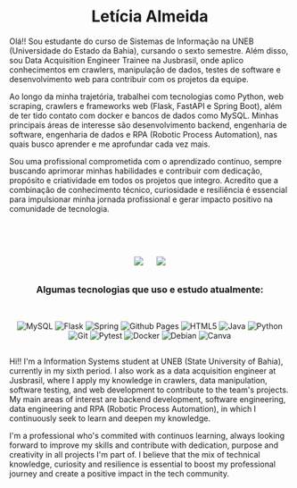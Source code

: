 <h1 align="center">Letícia Almeida</h1>

Olá!! Sou estudante do curso de Sistemas de Informação na UNEB (Universidade do Estado da Bahia), cursando o sexto semestre. Além disso, sou Data Acquisition Engineer Trainee na Jusbrasil, onde aplico conhecimentos em crawlers, manipulação de dados, testes de software e desenvolvimento web para contribuir com os projetos da equipe. 

Ao longo da minha trajetória, trabalhei com tecnologias como Python, web scraping, crawlers e frameworks web (Flask, FastAPI e Spring Boot), além de ter tido contato com docker e bancos de dados como MySQL. Minhas principais áreas de interesse são desenvolvimento backend, engenharia de software, engenharia de dados e RPA (Robotic Process Automation), nas quais busco aprender e me aprofundar cada vez mais.

Sou uma profissional comprometida com o aprendizado contínuo, sempre buscando aprimorar minhas habilidades e contribuir com dedicação, propósito e criatividade em todos os projetos que integro. Acredito que a combinação de conhecimento técnico, curiosidade e resiliência é essencial para impulsionar minha jornada profissional e gerar impacto positivo na comunidade de tecnologia.

##
<br>
<br>

<p align="center">
  <img src="https://github-readme-stats.vercel.app/api?username=leticosta4&theme=midnight-purple&show_icons=true&hide_border=false&count_private=false">
  &nbsp;&nbsp;&nbsp;&nbsp;
  <img src="https://github-readme-stats.vercel.app/api/top-langs/?username=leticosta4&layout=compact&theme=midnight-purple">
  
</p>

##

### <p align="center"> Algumas tecnologias que uso e estudo atualmente: </p>
<br>
 <div align="center">
   
  ![MySQL](https://img.shields.io/badge/mysql-4479A1.svg?style=for-the-badge&logo=mysql&logoColor=white)
  ![Flask](https://img.shields.io/badge/flask-%23000.svg?style=for-the-badge&logo=flask&logoColor=white)
  ![Spring](https://img.shields.io/badge/spring-%236DB33F.svg?style=for-the-badge&logo=spring&logoColor=white)
  ![Github Pages](https://img.shields.io/badge/github%20pages-121013?style=for-the-badge&logo=github&logoColor=white)
  ![HTML5](https://img.shields.io/badge/html5-%23E34F26.svg?style=for-the-badge&logo=html5&logoColor=white)
  ![Java](https://img.shields.io/badge/java-%23ED8B00.svg?style=for-the-badge&logo=openjdk&logoColor=white)
  ![Python](https://img.shields.io/badge/python-3670A0?style=for-the-badge&logo=python&logoColor=ffdd54)
  ![Git](https://img.shields.io/badge/git-%23F05033.svg?style=for-the-badge&logo=git&logoColor=white)
  ![Pytest](https://img.shields.io/badge/pytest-%23ffffff.svg?style=for-the-badge&logo=pytest&logoColor=2f9fe3)
  ![Docker](https://img.shields.io/badge/docker-%230db7ed.svg?style=for-the-badge&logo=docker&logoColor=white)
  ![Debian](https://img.shields.io/badge/Debian-D70A53?style=for-the-badge&logo=debian&logoColor=white)
  ![Canva](https://img.shields.io/badge/Canva-%2300C4CC.svg?style=for-the-badge&logo=Canva&logoColor=white)
</div>

##
Hi!! I'm a Information Systems student at UNEB (State University of Bahia), currently in my sixth period. I also work as a data acquisition engineer at Jusbrasil, where I apply my knowledge in crawlers, data manipulation, software testing, and web development to contribute to the team's projects. My main areas of interest are backend development, software engineering, data engineering and RPA (Robotic Process Automation), in which I continuously seek to learn and deepen my knowledge.

I'm a professional who's commited with continuos learning, always looking forward to improve my skills and contribute with dedication, purpose and creativity in all projects I'm part of. I believe that the mix of technical knowledge, curiosity and resilience is essential to boost my professional journey and create a positive impact in the tech community.
